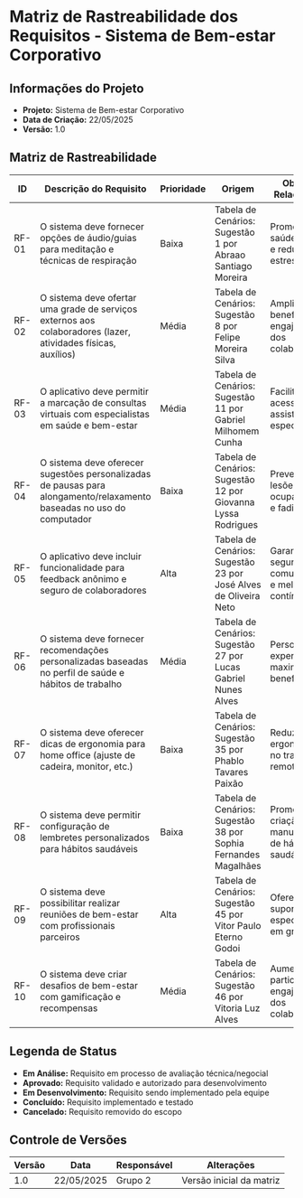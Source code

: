 # Matriz de Rastreabilidade dos Requisitos - Sistema de Bem-estar Corporativo

## Informações do Projeto
- **Projeto:** Sistema de Bem-estar Corporativo
- **Data de Criação:** 22/05/2025
- **Versão:** 1.0

## Matriz de Rastreabilidade

| ID | Descrição do Requisito | Prioridade | Origem | Objetivo Relacionado | Status | Responsável | Artefatos Relacionados | Casos de Teste | Observações |
|---|---|---|---|---|---|---|---|---|---|
| RF-01 | O sistema deve fornecer opções de áudio/guias para meditação e técnicas de respiração | Baixa | Tabela de Cenários: Sugestão 1 por Abraao Santiago Moreira | Promover saúde mental e redução do estresse | Aprovado | Equipe de Desenvolvimento | HU01, Especificação Técnica | CT01: Teste de Reprodução de Áudio | História de Usuário desenvolvida |
| RF-02 | O sistema deve ofertar uma grade de serviços externos aos colaboradores (lazer, atividades físicas, auxílios) | Média | Tabela de Cenários: Sugestão 8 por Felipe Moreira Silva | Ampliar benefícios e engajamento dos colaboradores | Aprovado | Equipe de Desenvolvimento e Equipe de Parcerias Externas | HU02, Documento de Parcerias | CT02: Teste de Integração com Parceiros | História de Usuário desenvolvida |
| RF-03 | O aplicativo deve permitir a marcação de consultas virtuais com especialistas em saúde e bem-estar | Média | Tabela de Cenários: Sugestão 11 por Gabriel Milhomem Cunha | Facilitar acesso à assistência especializada | Aprovado | Equipe de Desenvolvimento e Equipe de Parcerias Externas | HU03, API de Agendamento | CT03: Teste de Agendamento | História de Usuário desenvolvida |
| RF-04 | O sistema deve oferecer sugestões personalizadas de pausas para alongamento/relaxamento baseadas no uso do computador | Baixa | Tabela de Cenários: Sugestão 12 por Giovanna Lyssa Rodrigues | Prevenir lesões ocupacionais e fadiga | Aprovado | Equipe de Desenvolvimento | HU04, Algoritmo de Monitoramento | CT04: Teste de Algoritmo de Sugestões | História de Usuário desenvolvida |
| RF-05 | O aplicativo deve incluir funcionalidade para feedback anônimo e seguro de colaboradores | Alta | Tabela de Cenários: Sugestão 23 por José Alves de Oliveira Neto | Garantir canal seguro de comunicação e melhoria contínua | Aprovado | Equipe de Desenvolvimento e Equipe de Segurança | HU05, Módulo de Segurança | CT05: Teste de Anonimização | História de Usuário desenvolvida |
| RF-06 | O sistema deve fornecer recomendações personalizadas baseadas no perfil de saúde e hábitos de trabalho | Média | Tabela de Cenários: Sugestão 27 por Lucas Gabriel Nunes Alves | Personalizar experiência e maximizar benefícios | Aprovado | Equipe de Desenvolvimento | Especificação de Algoritmos | CT06: Teste de Personalização |  |
| RF-07 | O sistema deve oferecer dicas de ergonomia para home office (ajuste de cadeira, monitor, etc.) | Baixa | Tabela de Cenários: Sugestão 35 por Phablo Tavares Paixão | Reduzir riscos ergonômicos no trabalho remoto | Aprovado | Equipe de Desenvolvimento e Equipe de Conteúdo | Banco de Dados de Dicas | CT07: Teste de Exibição de Conteúdo | Conteúdo sendo desenvolvido |
| RF-08 | O sistema deve permitir configuração de lembretes personalizados para hábitos saudáveis | Baixa | Tabela de Cenários: Sugestão 38 por Sophia Fernandes Magalhães | Promover criação e manutenção de hábitos saudáveis | Aprovado | Equipe de Desenvolvimento | Sistema de Notificações | CT08: Teste de Notificações | Integração com sistema móvel necessária |
| RF-09 | O sistema deve possibilitar realizar reuniões de bem-estar com profissionais parceiros | Alta | Tabela de Cenários: Sugestão 45 por Vitor Paulo Eterno Godoi | Oferecer suporte especializado em grupo | Aprovado | Equipe de Desenvolvimento e Equipe de Parcerias Externas | Plataforma de Videoconferência | CT09: Teste de Videoconferência |  |
| RF-10 | O sistema deve criar desafios de bem-estar com gamificação e recompensas | Média | Tabela de Cenários: Sugestão 46 por Vitoria Luz Alves | Aumentar participação e engajamento dos colaboradores | Aprovado | Equipe de Desenvolvimento | Sistema de Pontuação e Badges | CT10: Teste de Sistema de Pontos |  |

## Legenda de Status
- **Em Análise:** Requisito em processo de avaliação técnica/negocial
- **Aprovado:** Requisito validado e autorizado para desenvolvimento
- **Em Desenvolvimento:** Requisito sendo implementado pela equipe
- **Concluído:** Requisito implementado e testado
- **Cancelado:** Requisito removido do escopo

## Controle de Versões
| Versão | Data | Responsável | Alterações |
|---|---|---|---|
| 1.0 | 22/05/2025 | Grupo 2 | Versão inicial da matriz |

